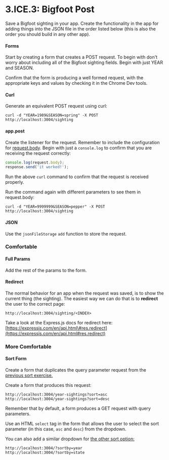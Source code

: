 # 3.ICE.3: Bigfoot Post

Save a Bigfoot sighting in your app. Create the functionality in the app for adding things into the JSON file in the order listed below \(this is also the order you should build in any other app\).

#### Forms

Start by creating a form that creates a POST request. To begin with don't worry about including all of the Bigfoot sighting fields. Begin with just YEAR and SEASON.

Confirm that the form is producing a well formed request, with the appropriate keys and values by checking it in the Chrome Dev tools.

#### Curl

Generate an equivalent POST request using curl:

```text
curl -d "YEAR=1989&SEASON=spring" -X POST http://localhost:3004/sighting
```

#### app.post

Create the listener for the request. Remember to include the configuration for [request.body](../3.1-intro-to-express-js/3.1.3-post-request.body.md#keys-and-values). Begin with just a `console.log` to confirm that you are receiving the request correctly:

```js
console.log(request.body);
response.send('it worked!');
```

Run the above `curl` command to confirm that the request is received properly.

Run the command again with different parameters to see them in request.body:

```text
curl -d "YEAR=9999999&SEASON=pepper" -X POST http://localhost:3004/sighting
```

#### JSON

Use the `jsonFileStorage` `add` function to store the request.

### Comfortable

#### Full Params

Add the rest of the params to the form.

#### Redirect

The normal behavior for an app when the request was saved, is to show the current thing \(the sighting\). The easiest way we can do that is to **redirect** the user to the correct page:

```markup
http://localhost:3004/sighting/<INDEX>
```

Take a look at the Express.js docs for redirect here: [https://expressjs.com/en/api.html\#res.redirect](https://expressjs.com/en/api.html#res.redirect)

### More Comfortable

#### Sort Form

Create a form that duplicates the query parameter request from the [previous sort exercise.](3.ice.1-bigfoot.md#sort-by)

Create a form that produces this request:

```text
http://localhost:3004/year-sightings?sort=asc
http://localhost:3004/year-sightings?sort=desc
```

Remember that by default, a form produces a GET request with query parameters.

Use an HTML `select` tag in the form that allows the user to select the sort parameter \(in this case, `asc` and `desc`\) from the dropdown.

You can also add a similar dropdown for [the other sort option:](3.ice.2-bigfoot-ejs.md#sort-by)

```markup
http://localhost:3004/?sortby=year
http://localhost:3004/?sortby=state
```
